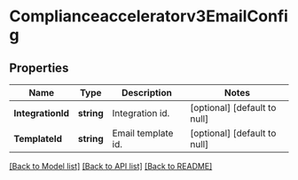 # Complianceacceleratorv3EmailConfig

## Properties
Name | Type | Description | Notes
------------ | ------------- | ------------- | -------------
**IntegrationId** | **string** | Integration id. | [optional] [default to null]
**TemplateId** | **string** | Email template id. | [optional] [default to null]

[[Back to Model list]](../README.md#documentation-for-models) [[Back to API list]](../README.md#documentation-for-api-endpoints) [[Back to README]](../README.md)

